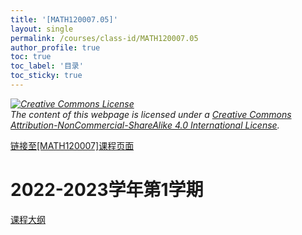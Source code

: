 ```yaml
---
title: '[MATH120007.05]'
layout: single
permalink: /courses/class-id/MATH120007.05
author_profile: true
toc: true
toc_label: '目录'
toc_sticky: true
---
```


<div class='notice--warning'>
<p><i><a rel='license' href='http://creativecommons.org/licenses/by-nc-sa/4.0/'><img alt='Creative Commons License' style='border-width:0' src='https://i.creativecommons.org/l/by-nc-sa/4.0/88x31.png' /></a><br /> The content of this webpage is licensed under a <a rel='license' href='http://creativecommons.org/licenses/by-nc-sa/4.0/'>Creative Commons Attribution-NonCommercial-ShareAlike 4.0 International License</a>.</i></p>
</div>

<a href='https://fdu-math.github.io/courses/MATH120007'>链接至[MATH120007]课程页面<a>

# 2022-2023学年第1学期

<a href='https://fdu-math.github.io/assets/docs/courses/MATH120007.05-2022-2023-1 (Encrypted).pdf'>课程大纲</a>